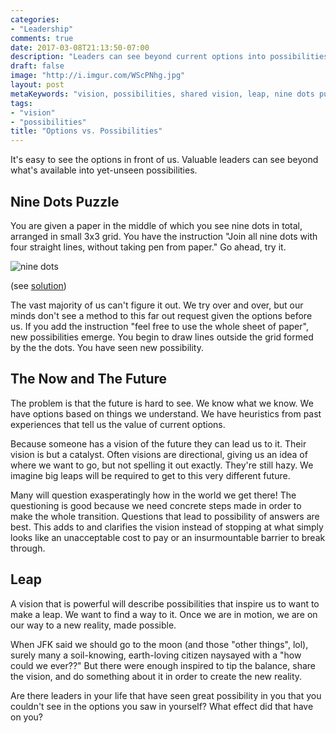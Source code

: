 ```yaml
---
categories:
- "Leadership"
comments: true
date: 2017-03-08T21:13:50-07:00
description: "Leaders can see beyond current options into possibilities that might be."
draft: false
image: "http://i.imgur.com/WScPNhg.jpg"
layout: post
metaKeywords: "vision, possibilities, shared vision, leap, nine dots puzzle"
tags:
- "vision"
- "possibilities"
title: "Options vs. Possibilities"
---
```


It's easy to see the options in front of us.  Valuable leaders can see beyond what's available into yet-unseen possibilities.

<!--more-->

## Nine Dots Puzzle

You are given a paper in the middle of which you see nine dots in total, arranged in small 3x3 grid.  You have the instruction "Join all nine dots with four straight lines, without taking pen from paper."  Go ahead, try it.

![nine dots](http://i.imgur.com/pFH43fU.jpg)

(see [solution](https://www.youtube.com/watch?v=eDJ61mKulmU))

The vast majority of us can't figure it out.  We try over and over, but our minds don't see a method to this far out request given the options before us.  If you add the instruction "feel free to use the whole sheet of paper", new possibilities emerge.  You begin to draw lines outside the grid formed by the the dots.  You have seen new possibility.

## The Now and The Future

The problem is that the future is hard to see.  We know what we know.  We have options based on things we understand.  We have heuristics from past experiences that tell us the value of current options.

Because someone has a vision of the future they can lead us to it.  Their vision is but a catalyst.  Often visions are directional, giving us an idea of where we want to go, but not spelling it out exactly.  They're still hazy.  We imagine big leaps will be required to get to this very different future.

Many will question exasperatingly how in the world we get there!  The questioning is good because we need concrete steps made in order to make the whole transition.  Questions that lead to possibility of answers are best.  This adds to and clarifies the vision instead of stopping at what simply looks like an unacceptable cost to pay or an insurmountable barrier to break through.

## Leap

A vision that is powerful will describe possibilities that inspire us to want to make a leap.  We want to find a way to it.  Once we are in motion, we are on our way to a new reality, made possible.

When JFK said we should go to the moon (and those "other things", lol), surely many a soil-knowing, earth-loving citizen naysayed with a "how could we ever??"  But there were enough inspired to tip the balance, share the vision, and do something about it in order to create the new reality.

Are there leaders in your life that have seen great possibility in you that you couldn't see in the options you saw in yourself?  What effect did that have on you?
